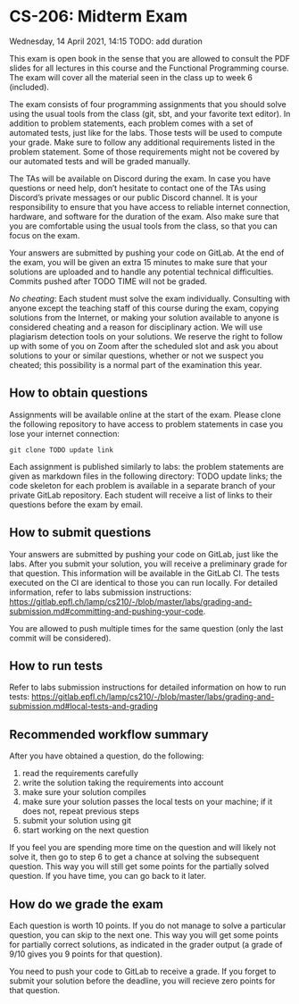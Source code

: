 # CS-206: Midterm Exam

Wednesday, 14 April 2021, 14:15 TODO: add duration

This exam is open book in the sense that you are allowed to consult the PDF slides for all lectures in this course and the Functional Programming course. The exam will cover all the material seen in the class up to week 6 (included).

The exam consists of four programming assignments that you should solve using the usual tools from the class (git, sbt, and your favorite text editor). In addition to problem statements, each problem comes with a set of automated tests, just like for the labs. Those tests will be used to compute your grade. Make sure to follow any additional requirements listed in the problem statement. Some of those requirements might not be covered by our automated tests and will be graded manually.

The TAs will be available on Discord during the exam. In case you have questions or need help, don’t hesitate to contact one of the TAs using Discord’s private messages or our public Discord channel. It is your responsibility to ensure that you have access to reliable internet connection, hardware, and software for the duration of the exam. Also make sure that you are comfortable using the usual tools from the class, so that you can focus on the exam.

Your answers are submitted by pushing your code on GitLab. At the end of the exam, you will be given an extra 15 minutes to make sure that your solutions are uploaded and to handle any potential technical difficulties. Commits pushed after TODO TIME will not be graded.

*No cheating*: Each student must solve the exam individually. Consulting with anyone except the teaching staff of this course during the exam, copying solutions from the Internet, or making your solution available to anyone is considered cheating and a reason for disciplinary action. We will use plagiarism detection tools on your solutions. We reserve the right to follow up with some of you on Zoom after the scheduled slot and ask you about solutions to your or similar questions, whether or not we suspect you cheated; this possibility is a normal part of the examination this year.

## How to obtain questions

Assignments will be available online at the start of the exam. Please clone the following repository to have access to problem statements in case you lose your internet connection:

```
git clone TODO update link
```

Each assignment is published similarly to labs: the problem statements are given as markdown files in the following directory: TODO update links; the code skeleton for each problem is available in a separate branch of your private GitLab repository. Each student will receive a list of links to their questions before the exam by email.

## How to submit questions

Your answers are submitted by pushing your code on GitLab, just like the labs. After you submit your solution, you will receive a preliminary grade for that question. This information will be available in the GitLab CI. The tests executed on the CI are identical to those you can run locally. For detailed information, refer to labs submission instructions: https://gitlab.epfl.ch/lamp/cs210/-/blob/master/labs/grading-and-submission.md#committing-and-pushing-your-code.

You are allowed to push multiple times for the same question (only the last commit will be considered).

## How to run tests

Refer to labs submission instructions for detailed information on how to run tests: https://gitlab.epfl.ch/lamp/cs210/-/blob/master/labs/grading-and-submission.md#local-tests-and-grading

## Recommended workflow summary

After you have obtained a question, do the following:

1. read the requirements carefully
2. write the solution taking the requirements into account
3. make sure your solution compiles
4. make sure your solution passes the local tests on your machine; if it does not, repeat previous steps
5. submit your solution using git
6. start working on the next question

If you feel you are spending more time on the question and will likely not solve it, then go to step 6 to get a chance at solving the subsequent question. This way you will still get some points for the partially solved question. If you have time, you can go back to it later.

## How do we grade the exam

Each question is worth 10 points. If you do not manage to solve a particular question, you can skip to the next one. This way you will get some points for partially correct solutions, as indicated in the grader output (a grade of 9/10 gives you 9 points for that question). 

You need to push your code to GitLab to receive a grade. If you forget to submit your solution before the deadline, you will recieve zero points for that question.
